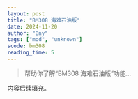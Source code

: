 ```yaml
---
layout: post
title: "BM308 海难石油版"
date: 2024-11-20
author: "Bny"
tags: ["mod", "unknown"]
scode: bm308
reading_time: 5
---
```


> 帮助你了解“BM308 海难石油版”功能...

内容后续填充。
